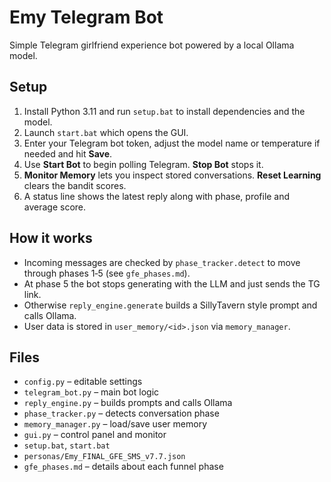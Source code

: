 # Emy Telegram Bot

Simple Telegram girlfriend experience bot powered by a local Ollama model.

## Setup
1. Install Python 3.11 and run `setup.bat` to install dependencies and the model.
2. Launch `start.bat` which opens the GUI.
3. Enter your Telegram bot token, adjust the model name or temperature if needed and hit **Save**.
4. Use **Start Bot** to begin polling Telegram. **Stop Bot** stops it.
5. **Monitor Memory** lets you inspect stored conversations. **Reset Learning** clears the bandit scores.
6. A status line shows the latest reply along with phase, profile and average score.

## How it works
- Incoming messages are checked by `phase_tracker.detect` to move through phases 1‑5 (see `gfe_phases.md`).
- At phase 5 the bot stops generating with the LLM and just sends the TG link.
- Otherwise `reply_engine.generate` builds a SillyTavern style prompt and calls Ollama.
- User data is stored in `user_memory/<id>.json` via `memory_manager`.

## Files
- `config.py` – editable settings
- `telegram_bot.py` – main bot logic
- `reply_engine.py` – builds prompts and calls Ollama
- `phase_tracker.py` – detects conversation phase
- `memory_manager.py` – load/save user memory
- `gui.py` – control panel and monitor
- `setup.bat`, `start.bat`
- `personas/Emy_FINAL_GFE_SMS_v7.7.json`
- `gfe_phases.md` – details about each funnel phase
